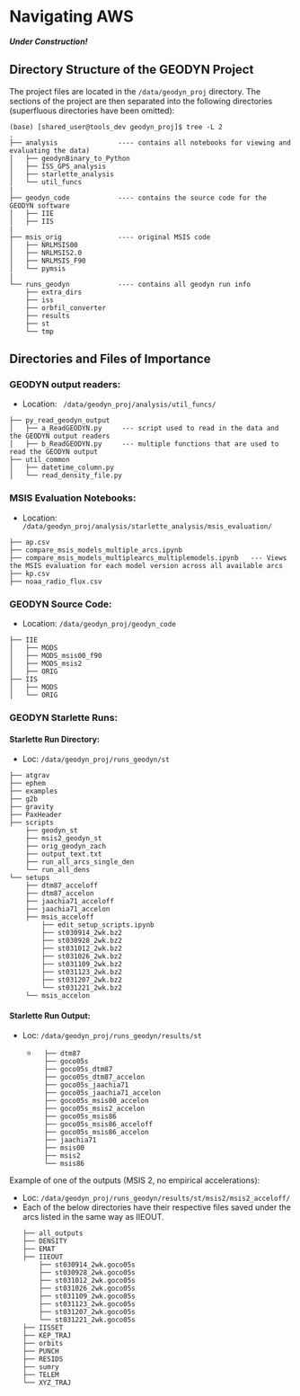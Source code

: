 # Navigating AWS

***Under Construction!***

## Directory Structure of the GEODYN Project

 The project files are located in the `/data/geodyn_proj` directory.  The sections of the project are then separated into the following directories (superfluous directories have been omitted):  

```text
(base) [shared_user@tools_dev geodyn_proj]$ tree -L 2
.
├── analysis               ---- contains all notebooks for viewing and evaluating the data)
│   ├── geodynBinary_to_Python
│   ├── ISS_GPS_analysis
│   ├── starlette_analysis
│   └── util_funcs
|
├── geodyn_code            ---- contains the source code for the GEODYN software
│   ├── IIE
│   ├── IIS
|
├── msis_orig              ---- original MSIS code
│   ├── NRLMSIS00
│   ├── NRLMSIS2.0
│   ├── NRLMSIS_F90
│   └── pymsis
|
└── runs_geodyn            ---- contains all geodyn run info
    ├── extra_dirs
    ├── iss
    ├── orbfil_converter
    ├── results
    ├── st
    └── tmp
```

## Directories and Files of Importance

### GEODYN output readers:
- Location: ` /data/geodyn_proj/analysis/util_funcs/`

```text
├── py_read_geodyn_output
│   ├── a_ReadGEODYN.py     --- script used to read in the data and the GEODYN output readers
│   ├── b_ReadGEODYN.py     --- multiple functions that are used to read the GEODYN output
├── util_common
│   ├── datetime_column.py
│   └── read_density_file.py
```

### MSIS Evaluation Notebooks:
- Location: ` /data/geodyn_proj/analysis/starlette_analysis/msis_evaluation/`

```text
├── ap.csv
├── compare_msis_models_multiple_arcs.ipynb
├── compare_msis_models_multiplearcs_multiplemodels.ipynb   --- Views the MSIS evaluation for each model version across all available arcs
├── kp.csv
├── noaa_radio_flux.csv
```


### GEODYN Source Code:
- Location: `/data/geodyn_proj/geodyn_code`

```
├── IIE
│   ├── MODS
│   ├── MODS_msis00_f90
│   ├── MODS_msis2
│   ├── ORIG
├── IIS
│   ├── MODS
│   └── ORIG
```




### GEODYN Starlette Runs:

#### Starlette Run Directory:
- Loc: `/data/geodyn_proj/runs_geodyn/st`

```text
├── atgrav
├── ephem
├── examples
├── g2b
├── gravity
├── PaxHeader
├── scripts
    ├── geodyn_st
    ├── msis2_geodyn_st
    ├── orig_geodyn_zach
    ├── output_text.txt
    ├── run_all_arcs_single_den
    └── run_all_dens
└── setups
    ├── dtm87_acceloff
    ├── dtm87_accelon
    ├── jaachia71_acceloff
    ├── jaachia71_accelon
    ├── msis_acceloff
        ├── edit_setup_scripts.ipynb
        ├── st030914_2wk.bz2
        ├── st030928_2wk.bz2
        ├── st031012_2wk.bz2
        ├── st031026_2wk.bz2
        ├── st031109_2wk.bz2
        ├── st031123_2wk.bz2
        ├── st031207_2wk.bz2
        └── st031221_2wk.bz2
    └── msis_accelon
```


#### Starlette Run Output:

- Loc: `/data/geodyn_proj/runs_geodyn/results/st`

    - ```text
        ├── dtm87
        ├── goco05s
        ├── goco05s_dtm87
        ├── goco05s_dtm87_accelon
        ├── goco05s_jaachia71
        ├── goco05s_jaachia71_accelon
        ├── goco05s_msis00_accelon
        ├── goco05s_msis2_accelon
        ├── goco05s_msis86
        ├── goco05s_msis86_acceloff
        ├── goco05s_msis86_accelon
        ├── jaachia71
        ├── msis00
        ├── msis2
        └── msis86

Example of one of the outputs (MSIS 2, no empirical accelerations):
- Loc: ``/data/geodyn_proj/runs_geodyn/results/st/msis2/msis2_acceloff/``
- Each of the below directories have their respective files saved under the arcs listed in the same way as IIEOUT. 
    ```text
    ├── all_outputs
    ├── DENSITY
    ├── EMAT
    ├── IIEOUT
        ├── st030914_2wk.goco05s
        ├── st030928_2wk.goco05s
        ├── st031012_2wk.goco05s
        ├── st031026_2wk.goco05s
        ├── st031109_2wk.goco05s
        ├── st031123_2wk.goco05s
        ├── st031207_2wk.goco05s
        └── st031221_2wk.goco05s
    ├── IISSET
    ├── KEP_TRAJ
    ├── orbits
    ├── PUNCH
    ├── RESIDS
    ├── sumry
    ├── TELEM
    └── XYZ_TRAJ

























